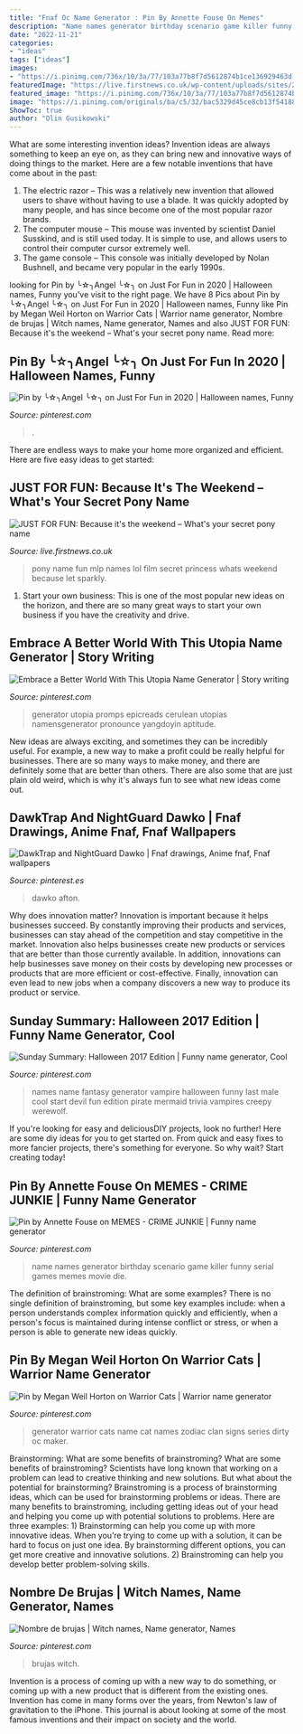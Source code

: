 ```yaml
---
title: "Fnaf Oc Name Generator : Pin By Annette Fouse On Memes"
description: "Name names generator birthday scenario game killer funny serial games memes movie die"
date: "2022-11-21"
categories:
- "ideas"
tags: ["ideas"]
images:
- "https://i.pinimg.com/736x/10/3a/77/103a77b8f7d5612874b1ce136929463d.jpg"
featuredImage: "https://live.firstnews.co.uk/wp-content/uploads/sites/2/2017/10/MLP_Names_Social_v2.png"
featured_image: "https://i.pinimg.com/736x/10/3a/77/103a77b8f7d5612874b1ce136929463d.jpg"
image: "https://i.pinimg.com/originals/ba/c5/32/bac5329d45ce8cb13f54188727de8fc5.jpg"
ShowToc: true
author: "Olin Gusikowski"
---
```



What are some interesting invention ideas?
Invention ideas are always something to keep an eye on, as they can bring new and innovative ways of doing things to the market. Here are a few notable inventions that have come about in the past: 
1. The electric razor – This was a relatively new invention that allowed users to shave without having to use a blade. It was quickly adopted by many people, and has since become one of the most popular razor brands. 
2. The computer mouse – This mouse was invented by scientist Daniel Susskind, and is still used today. It is simple to use, and allows users to control their computer cursor extremely well. 
3. The game console – This console was initially developed by Nolan Bushnell, and became very popular in the early 1990s.

	

		
looking for Pin by ╰☆╮Angel ╰☆╮ on Just For Fun in 2020 | Halloween names, Funny you've visit to the right page. We have 8 Pics about Pin by ╰☆╮Angel ╰☆╮ on Just For Fun in 2020 | Halloween names, Funny like Pin by Megan Weil Horton on Warrior Cats | Warrior name generator, Nombre de brujas | Witch names, Name generator, Names and also JUST FOR FUN: Because it&#039;s the weekend – What&#039;s your secret pony name. Read more:
		
    
## Pin By ╰☆╮Angel ╰☆╮ On Just For Fun In 2020 | Halloween Names, Funny

<img loading=lazy src="https://i.pinimg.com/736x/10/3a/77/103a77b8f7d5612874b1ce136929463d.jpg" onerror="this.onerror=null;this.src='https://tse3.mm.bing.net/th?id=OIP.wIH58TAFteCO9Ov89FuKOwHaHM&amp;pid=15.1';" alt="Pin by ╰☆╮Angel ╰☆╮ on Just For Fun in 2020 | Halloween names, Funny">

_Source: pinterest.com_

>. 

	

There are endless ways to make your home more organized and efficient. Here are five easy ideas to get started:

    
## JUST FOR FUN: Because It&#039;s The Weekend – What&#039;s Your Secret Pony Name

<img loading=lazy src="https://live.firstnews.co.uk/wp-content/uploads/sites/2/2017/10/MLP_Names_Social_v2.png" onerror="this.onerror=null;this.src='https://tse1.mm.bing.net/th?id=OIP.-5ENcU7QhXvXhhy6Wi9dTQHaFN&amp;pid=15.1';" alt="JUST FOR FUN: Because it&#039;s the weekend – What&#039;s your secret pony name">

_Source: live.firstnews.co.uk_

>pony name fun mlp names lol film secret princess whats weekend because let sparkly. 

	

1. Start your own business: This is one of the most popular new ideas on the horizon, and there are so many great ways to start your own business if you have the creativity and drive.

    
## Embrace A Better World With This Utopia Name Generator | Story Writing

<img loading=lazy src="https://i.pinimg.com/originals/51/38/16/513816d6fdeb877e9b1c9dd6c6561e08.jpg" onerror="this.onerror=null;this.src='https://tse3.mm.bing.net/th?id=OIP._AtB1mW8UoPUMqLakW216gHaKp&amp;pid=15.1';" alt="Embrace a Better World With This Utopia Name Generator | Story writing">

_Source: pinterest.com_

>generator utopia promps epicreads cerulean utopias namensgenerator pronounce yangdoyin aptitude. 

	

New ideas are always exciting, and sometimes they can be incredibly useful. For example, a new way to make a profit could be really helpful for businesses. There are so many ways to make money, and there are definitely some that are better than others. There are also some that are just plain old weird, which is why it's always fun to see what new ideas come out.

    
## DawkTrap And NightGuard Dawko | Fnaf Drawings, Anime Fnaf, Fnaf Wallpapers

<img loading=lazy src="https://i.pinimg.com/736x/10/dc/cc/10dccc8fee72107df62292a9a931d3b6.jpg" onerror="this.onerror=null;this.src='https://tse4.mm.bing.net/th?id=OIP.Y7TRCY54al735aj53gKFZgHaH_&amp;pid=15.1';" alt="DawkTrap and NightGuard Dawko | Fnaf drawings, Anime fnaf, Fnaf wallpapers">

_Source: pinterest.es_

>dawko afton. 

	

Why does innovation matter?
Innovation is important because it helps businesses succeed. By constantly improving their products and services, businesses can stay ahead of the competition and stay competitive in the market. Innovation also helps businesses create new products or services that are better than those currently available. In addition, innovations can help businesses save money on their costs by developing new processes or products that are more efficient or cost-effective. Finally, innovation can even lead to new jobs when a company discovers a new way to produce its product or service.

    
## Sunday Summary: Halloween 2017 Edition | Funny Name Generator, Cool

<img loading=lazy src="https://i.pinimg.com/originals/ba/c5/32/bac5329d45ce8cb13f54188727de8fc5.jpg" onerror="this.onerror=null;this.src='https://tse2.mm.bing.net/th?id=OIP.249QveOmkE52GBLu1VQoCgHaLH&amp;pid=15.1';" alt="Sunday Summary: Halloween 2017 Edition | Funny name generator, Cool">

_Source: pinterest.com_

>names name fantasy generator vampire halloween funny last male cool start devil fun edition pirate mermaid trivia vampires creepy werewolf. 

	

If you're looking for easy and deliciousDIY projects, look no further! Here are some diy ideas for you to get started on. From quick and easy fixes to more fancier projects, there's something for everyone. So why wait? Start creating today!

    
## Pin By Annette Fouse On MEMES - CRIME JUNKIE | Funny Name Generator

<img loading=lazy src="https://i.pinimg.com/originals/da/fe/cf/dafecf88adb669b1b5af6d2b18a295c4.jpg" onerror="this.onerror=null;this.src='https://tse1.mm.bing.net/th?id=OIP.7i7xoYWeuZADXwSPaks5VQAAAA&amp;pid=15.1';" alt="Pin by Annette Fouse on MEMES - CRIME JUNKIE | Funny name generator">

_Source: pinterest.com_

>name names generator birthday scenario game killer funny serial games memes movie die. 

	

The definition of brainstroming: What are some examples?
There is no single definition of brainstroming, but some key examples include: when a person understands complex information quickly and efficiently, when a person's focus is maintained during intense conflict or stress, or when a person is able to generate new ideas quickly.

    
## Pin By Megan Weil Horton On Warrior Cats | Warrior Name Generator

<img loading=lazy src="https://i.pinimg.com/736x/60/56/75/605675bf143a1f0c8577b8a8880fa665.jpg" onerror="this.onerror=null;this.src='https://tse4.mm.bing.net/th?id=OIP.Nm2VNuL-1lzQDzZU1vF-_wHaK3&amp;pid=15.1';" alt="Pin by Megan Weil Horton on Warrior Cats | Warrior name generator">

_Source: pinterest.com_

>generator warrior cats name cat names zodiac clan signs series dirty oc maker. 

	

Brainstorming: What are some benefits of brainstroming?
What are some benefits of brainstroming? Scientists have long known that working on a problem can lead to creative thinking and new solutions. But what about the potential for brainstorming? Brainstroming is a process of brainstorming ideas, which can be used for brainstorming problems or ideas. There are many benefits to brainstroming, including getting ideas out of your head and helping you come up with potential solutions to problems. Here are three examples: 1) Brainstorming can help you come up with more innovative ideas. When you’re trying to come up with a solution, it can be hard to focus on just one idea. By brainstorming different options, you can get more creative and innovative solutions. 2) Brainstroming can help you develop better problem-solving skills.

    
## Nombre De Brujas | Witch Names, Name Generator, Names

<img loading=lazy src="https://i.pinimg.com/736x/0f/12/f9/0f12f9d9d0d5a9dcd45152c1412767be--fun-quizzes-name-quizzes.jpg" onerror="this.onerror=null;this.src='https://tse3.mm.bing.net/th?id=OIP.hY_FSXVVaJQUen5rMjPs1wHaEP&amp;pid=15.1';" alt="Nombre de brujas | Witch names, Name generator, Names">

_Source: pinterest.com_

>brujas witch. 

	

Invention is a process of coming up with a new way to do something, or coming up with a new product that is different from the existing ones. Invention has come in many forms over the years, from Newton's law of gravitation to the iPhone. This journal is about looking at some of the most famous inventions and their impact on society and the world.


